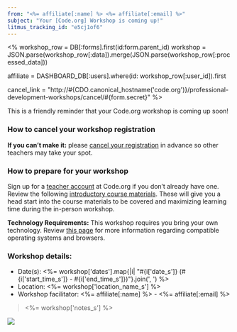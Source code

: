 ```yaml
---
from: "<%= affiliate[:name] %> <%= affiliate[:email] %>"
subject: "Your [Code.org] Workshop is coming up!"
litmus_tracking_id: "e5cj1of6"
---
```


<%
  workshop_row = DB[:forms].first(id:form.parent_id)
  workshop = JSON.parse(workshop_row[:data]).merge(JSON.parse(workshop_row[:processed_data]))
  
  affiliate = DASHBOARD_DB[:users].where(id: workshop_row[:user_id]).first

  cancel_link = "http://#{CDO.canonical_hostname('code.org')}/professional-development-workshops/cancel/#{form.secret}"
%>

This is a friendly reminder that your Code.org workshop is coming up soon!

### How to cancel your workshop registration
**If you can’t make it:** please [cancel your registration](<%= cancel_link %>) in advance so other teachers may take your spot.

### How to prepare for your workshop
Sign up for a [teacher account](http://learn.code.org/users/sign_up?user%5Buser_type%5D=teacher) at Code.org if you don’t already have one. Review the following [introductory course materials](http://code.org/educate/k5/introPD). These will give you a head start into the course materials to be covered and maximizing learning time during the in-person workshop.

**Technology Requirements:** This workshop requires you bring your own technology. Review [this page](https://support.code.org/hc/en-us/articles/202591743-What-kind-of-operating-system-and-browser-do-I-need-to-use-Code-org-s-online-learning-system-) for more information regarding compatible operating systems and browsers.

### Workshop details:

- Date(s): <%= workshop['dates'].map{|i| "#{i['date_s']} (#{i['start_time_s']} - #{i['end_time_s']})"}.join(', ') %>
- Location: <%= workshop['location_name_s'] %>
- Workshop facilitator: <%= affiliate[:name] %> - <%= affiliate[:email] %>

> <%= workshop['notes_s'] %>

![](<%= tracking_pixel %>)

